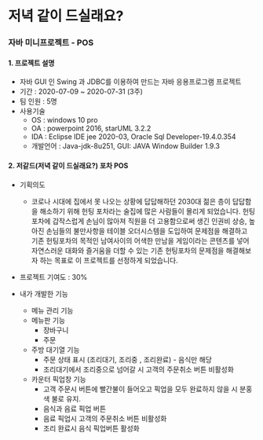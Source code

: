# 저녁 같이 드실래요?


### 자바 미니프로젝트 - POS

#### 1. 프로젝트 설명

-   자바 GUI 인 Swing 과 JDBC를 이용하여 만드는 자바 응용프로그램 프로젝트
-   기간 : 2020-07-09 ~ 2020-07-31 (3주)
-   팀 인원 : 5명
-   사용기술
    -   OS : windows 10 pro
    -   OA : powerpoint 2016, starUML 3.2.2
    -   IDA : Eclipse IDE jee 2020-03, Oracle Sql Developer-19.4.0.354
    -   개발언어 : Java-jdk-8u251, GUI: JAVA Window Builder 1.9.3

#### 2. 저같드(저녁 같이 드실래요?) 포차 POS

-   기획의도
    
    -   코로나 시대에 집에서 못 나오는 상황에 답답해하던 2030대 젊은 층이 답답함을 해소하기 위해 헌팅 포차라는 술집에 많은 사람들이 몰리게 되었습니다. 헌팅포차에 갑작스럽게 손님이 많아져 직원을 더 고용함으로써 생긴 인권비 상승, 높아진 손님들의 불만사항을 테이블 오더시스템을 도입하여 문제점을 해결하고 기존 헌팅포차의 목적인 남여사이의 어색한 만남을 게임이라는 콘텐츠를 넣어 자연스러운 대화와 즐거움을 더할 수 있는 기존 헌팅포차의 문제점을 해결해보자 하는 목표로 이 프로젝트를 선정하게 되었습니다.
    
-   프로젝트 기여도 : 30%
-   내가 개발한 기능
    
    -   메뉴 관리 기능
    -   메뉴판 기능
        -   장바구니
        -   주문
    -   주방 대기열 기능
        -   주문 상태 표시 (조리대기, 조리중 , 조리완료) - 음식만 해당
        -   조리대기에서 조리중으로 넘어갈 시 고객의 주문취소 버튼 비활성화
    -   카운터 픽업창 기능
        -   고객 주문시 버튼에 빨간불이 들어오고 픽업을 모두 완료하지 않을 시 분홍색 불로 유지.
        -   음식과 음료 픽업 버튼
        -   음료 픽업시 고객의 주문취소 버튼 비활성화
        -   조리 완료시 음식 픽업버튼 활성화
